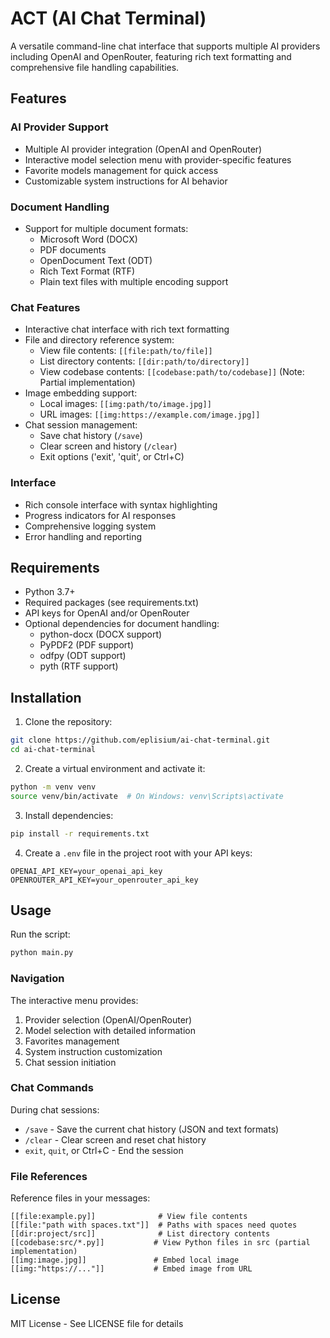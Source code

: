 # ACT (AI Chat Terminal)

A versatile command-line chat interface that supports multiple AI providers including OpenAI and OpenRouter, featuring rich text formatting and comprehensive file handling capabilities.

## Features

### AI Provider Support
- Multiple AI provider integration (OpenAI and OpenRouter)
- Interactive model selection menu with provider-specific features
- Favorite models management for quick access
- Customizable system instructions for AI behavior

### Document Handling
- Support for multiple document formats:
  - Microsoft Word (DOCX)
  - PDF documents
  - OpenDocument Text (ODT)
  - Rich Text Format (RTF)
  - Plain text files with multiple encoding support

### Chat Features
- Interactive chat interface with rich text formatting
- File and directory reference system:
  - View file contents: `[[file:path/to/file]]`
  - List directory contents: `[[dir:path/to/directory]]`
  - View codebase contents: `[[codebase:path/to/codebase]]` (Note: Partial implementation)
- Image embedding support:
  - Local images: `[[img:path/to/image.jpg]]`
  - URL images: `[[img:https://example.com/image.jpg]]`
- Chat session management:
  - Save chat history (`/save`)
  - Clear screen and history (`/clear`)
  - Exit options ('exit', 'quit', or Ctrl+C)

### Interface
- Rich console interface with syntax highlighting
- Progress indicators for AI responses
- Comprehensive logging system
- Error handling and reporting

## Requirements

- Python 3.7+
- Required packages (see requirements.txt)
- API keys for OpenAI and/or OpenRouter
- Optional dependencies for document handling:
  - python-docx (DOCX support)
  - PyPDF2 (PDF support)
  - odfpy (ODT support)
  - pyth (RTF support)

## Installation

1. Clone the repository:
```bash
git clone https://github.com/eplisium/ai-chat-terminal.git
cd ai-chat-terminal
```

2. Create a virtual environment and activate it:
```bash
python -m venv venv
source venv/bin/activate  # On Windows: venv\Scripts\activate
```

3. Install dependencies:
```bash
pip install -r requirements.txt
```

4. Create a `.env` file in the project root with your API keys:
```
OPENAI_API_KEY=your_openai_api_key
OPENROUTER_API_KEY=your_openrouter_api_key
```

## Usage

Run the script:
```bash
python main.py
```

### Navigation
The interactive menu provides:
1. Provider selection (OpenAI/OpenRouter)
2. Model selection with detailed information
3. Favorites management
4. System instruction customization
5. Chat session initiation

### Chat Commands
During chat sessions:
- `/save` - Save the current chat history (JSON and text formats)
- `/clear` - Clear screen and reset chat history
- `exit`, `quit`, or Ctrl+C - End the session

### File References
Reference files in your messages:
```
[[file:example.py]]              # View file contents
[[file:"path with spaces.txt"]]  # Paths with spaces need quotes
[[dir:project/src]]              # List directory contents
[[codebase:src/*.py]]           # View Python files in src (partial implementation)
[[img:image.jpg]]               # Embed local image
[[img:"https://..."]]           # Embed image from URL
```

## License

MIT License - See LICENSE file for details 